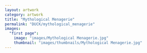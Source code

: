 ```yaml
---
layout: artwork
category: artwork
title: "Mythological Menagerie"
permalink: "DUCK/mythological_menagerie"
images:
  "first page":
    image: "images/Mythological Menagerie.jpg"
    thumbnail: "images/thumbnails/Mythological Menagerie.jpg"
---
```

